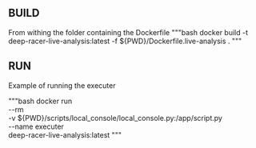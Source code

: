 ## BUILD

From withing the folder containing the Dockerfile
"""bash
    docker build -t deep-racer-live-analysis:latest -f ${PWD}/Dockerfile.live-analysis .
"""


## RUN
Example of running the executer

"""bash
    docker run \
    --rm \
    -v ${PWD}/scripts/local_console/local_console.py:/app/script.py \
    --name executer \
    deep-racer-live-analysis:latest
"""

